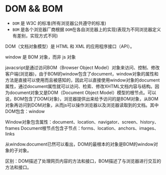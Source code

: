 # DOM && BOM

- `DOM` 是 W3C 的标准(所有浏览器公共遵守的标准)
- `BOM` 是各个浏览器厂商根据 `DOM`在各自浏览器上的实现(表现为不同浏览器定义有差别，实现方式不同)

DOM（文档对象模型）是 HTML 和 XML 的应用程序接口（API）。

window 是 BOM 对象，而非 js 对象

javacsript是通过访问BOM（Browser Object Model）对象来访问、控制、修改客户端(浏览器)，由于BOM的window包含了document，window对象的属性和方法是直接可以使用而且被感知的，因此可以直接使用window对象的document属性，通过document属性就可以访问、检索、修改XHTML文档内容与结构。因为document对象又是DOM（Document Object Model）模型的根节点。可以说，BOM包含了DOM(对象)，浏览器提供出来给予访问的是BOM对象，从BOM对象再访问到DOM对象，从而js可以操作浏览器以及浏览器读取到的文档。其中 DOM包含：window

Window对象包含属性：document、location、navigator、screen、history、frames Document根节点包含子节点：forms、location、anchors、images、links

从window.document已然可以看出，DOM的最根本的对象是BOM的window对象的子对象。

区别：DOM描述了处理网页内容的方法和接口，BOM描述了与浏览器进行交互的方法和接口。
